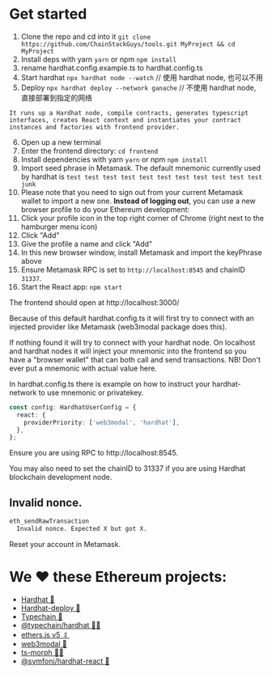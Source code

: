 # Get started

1. Clone the repo and cd into it `git clone https://github.com/ChainStackGuys/tools.git MyProject && cd MyProject`
2. Install deps with yarn `yarn` or npm `npm install`
3. rename hardhat.config.example.ts to hardhat.config.ts
4. Start hardhat `npx hardhat node --watch` // 使用 hardhat node, 也可以不用
5. Deploy `npx hardhat deploy --network ganache` // 不使用 hardhat node, 直接部署到指定的网络

```text
It runs up a Hardhat node, compile contracts, generates typescript interfaces, creates React context and instantiates your contract instances and factories with frontend provider.
```

6. Open up a new terminal
7. Enter the frontend directory: `cd frontend`
8. Install dependencies with yarn `yarn` or npm `npm install`
9.  Import seed phrase in Metamask. The default mnemonic currently used by hardhat is `test test test test test test test test test test test junk`
10. Please note that you need to sign out from your current Metamask wallet to import a new one. **Instead of logging out**, you can use a new browser profile to do your Ethereum development:
11. Click your profile icon in the top right corner of Chrome (right next to the hamburger menu icon)
12. Click "Add"
13. Give the profile a name and click "Add"
14. In this new browser window, install Metamask and import the keyPhrase above
15. Ensure Metamask RPC is set to `http://localhost:8545` and chainID `31337`.
16. Start the React app: `npm start`

The frontend should open at http://localhost:3000/

Because of this default hardhat.config.ts it will first try to connect with an injected provider like Metamask (web3modal package does this).

If nothing found it will try to connect with your hardhat node. On localhost and hardhat nodes it will inject your mnemonic into the frontend so you have a "browser wallet" that can both call and send transactions. NB! Don't ever put a mnemonic with actual value here.

In hardhat.config.ts there is example on how to instruct your hardhat-network to use mnemonic or privatekey.

```ts
const config: HardhatUserConfig = {
  react: {
    providerPriority: ['web3modal', 'hardhat'],
  },
};
```

Ensure you are using RPC to http://localhost:8545.

You may also need to set the chainID to 31337 if you are using Hardhat blockchain development node.

## Invalid nonce.

```bash
eth_sendRawTransaction
  Invalid nonce. Expected X but got X.
```

Reset your account in Metamask.

# We ❤️ these **Ethereum** projects:

- [Hardhat 👷](https://hardhat.org/)
- [Hardhat-deploy 🤘](https://hardhat.org/plugins/hardhat-deploy.html)
- [Typechain 🔌](https://github.com/ethereum-ts/Typechain#readme)
- [@typechain/hardhat 🧙‍♀️](https://hardhat.org/plugins/hardhat-typechain.html)
- [ethers.js v5 ⺦](https://github.com/ethers-io/ethers.js#readme)
- [web3modal 💸](https://github.com/Web3Modal/web3modal#web3modal)
- [ts-morph 🏊‍♂️](https://github.com/dsherret/ts-morph)
- [@symfoni/hardhat-react 🎻](https://www.npmjs.com/package/@symfoni/hardhat-react)
